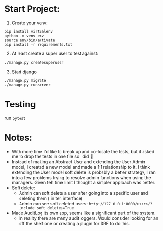 # Start Project:
1. Create your venv:
```
pip install virtualenv
python -m venv env
source env/bin/activate
pip install -r requirements.txt
```

2. At least create a super user to test against:

```
./manage.py createsuperuser
```

3. Start django
```
./manage.py migrate
./manage.py runserver
```

# Testing
run `pytest`

# Notes:
- With more time I'd like to break up and co-locate the tests, but it asked me to drop the tests in one file so I did 🙏
- Instead of making an Abstract User and extending the User Admin model, I created a new model and made a 1:1
  relationship to it. I think extending the User model soft delete is probably a better strategy, I ran into a few problems trying to resolve admin functions when using the managers. Given teh time limit I thought a simpler approach was better.
- Soft delete:
  - Admin can soft delete a user after going into a specific user and deleting them ( in teh interface)
  - Admin can see soft deleted users: `http://127.0.0.1:8000/users/?include_soft_deletes=True`
- Made AuditLog its own app, seems like a significant part of the system.
  - In reality there are many audit loggers. Would consider looking for an off the shelf one or creating a plugin for DRF to do this.
